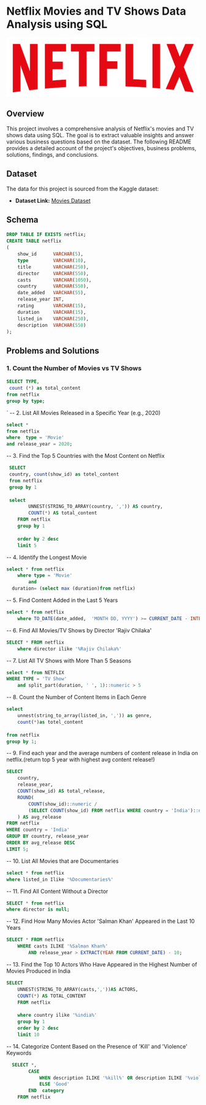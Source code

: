 # Netflix Movies and TV Shows Data Analysis using SQL


![Netflix Logo](https://github.com/muhammed-saheer/netflix_sql_project/blob/main/logo.png)

## Overview
This project involves a comprehensive analysis of Netflix's movies and TV shows data using SQL. The goal is to extract valuable insights and answer various business questions based on the dataset. The following README provides a detailed account of the project's objectives, business problems, solutions, findings, and conclusions.


## Dataset

The data for this project is sourced from the Kaggle dataset:

- **Dataset Link:** [Movies Dataset](https://www.kaggle.com/datasets/shivamb/netflix-shows?resource=download)


## Schema

```sql
DROP TABLE IF EXISTS netflix;
CREATE TABLE netflix
(
    show_id      VARCHAR(5),
    type         VARCHAR(10),
    title        VARCHAR(250),
    director     VARCHAR(550),
    casts        VARCHAR(1050),
    country      VARCHAR(550),
    date_added   VARCHAR(55),
    release_year INT,
    rating       VARCHAR(15),
    duration     VARCHAR(15),
    listed_in    VARCHAR(250),
    description  VARCHAR(550)
);
```

## Problems and Solutions


### 1. Count the Number of Movies vs TV Shows

```sql
SELECT TYPE,
 count (*) as total_content
from netflix
group by type;
```

`
-- 2. List All Movies Released in a Specific Year (e.g., 2020)

```sql
select *
from netflix
where  type = 'Movie'
and release_year = 2020;
```


-- 3. Find the Top 5 Countries with the Most Content on Netflix

```sql
 SELECT 
 country, count(show_id) as totel_content
 from netflix
 group by 1

 select
        UNNEST(STRING_TO_ARRAY(country, ',')) AS country,
        COUNT(*) AS total_content
    FROM netflix
	group by 1

	order by 2 desc
	limit 5
```


-- 4. Identify the Longest Movie

```sql
select * from netflix 
	where type = 'Movie'
		and 
  duration= (select max (duration)from netflix)
```


-- 5. Find Content Added in the Last 5 Years

```sql
select * from netflix
	where TO_DATE(date_added,  'MONTH DD, YYYY') >= CURRENT_DATE - INTERVAL '5 YEARS'

```


-- 6. Find All Movies/TV Shows by Director 'Rajiv Chilaka'

```sql
SELECT * FROM netflix
	where director ilike '%Rajiv Chilaka%'
```


-- 7. List All TV Shows with More Than 5 Seasons

```sql
select * from NETFLIX 
WHERE TYPE = 'TV Show'
	and split_part(duration, ' ', 1)::numeric > 5
```

-- 8. Count the Number of Content Items in Each Genre


```sql
select 
	unnest(string_to_array(listed_in, ',')) as genre,
	count(*)as totel_content

from netflix
group by 1;
```


-- 9. Find each year and the average numbers of content release in India on netflix.(return top 5 year with highest avg content release!)

```sql
SELECT 
    country,
    release_year,
    COUNT(show_id) AS total_release,
    ROUND(
        COUNT(show_id)::numeric /
        (SELECT COUNT(show_id) FROM netflix WHERE country = 'India')::numeric * 100, 2
    ) AS avg_release
FROM netflix
WHERE country = 'India'
GROUP BY country, release_year
ORDER BY avg_release DESC
LIMIT 5;
```


-- 10. List All Movies that are Documentaries

```sql
select * from netflix
where listed_in Ilike '%Documentaries%'
```



-- 11. Find All Content Without a Director

```sql
SELECT * from netflix
where director is null;
```


-- 12. Find How Many Movies Actor 'Salman Khan' Appeared in the Last 10 Years


```sql
SELECT * FROM netflix 	
	WHERE casts ILIKE '%Salman Khan%'
		AND release_year > EXTRACT(YEAR FROM CURRENT_DATE) - 10;
```



-- 13. Find the Top 10 Actors Who Have Appeared in the Highest Number of Movies Produced in India



```sql
SELECT 
	UNNEST(STRING_TO_ARRAY(casts,','))AS ACTORS,
	COUNT(*) AS TOTAL_CONTENT
	FROM netflix

	where country ilike '%india%'
	group by 1
	order by 2 desc
	limit 10
```



-- 14. Categorize Content Based on the Presence of 'Kill' and 'Violence' Keywords



```sql
  SELECT *,
        CASE 
            WHEN description ILIKE '%kill%' OR description ILIKE '%violence%' THEN 'Bad'
            ELSE 'Good'
        END  category
    FROM netflix
```


